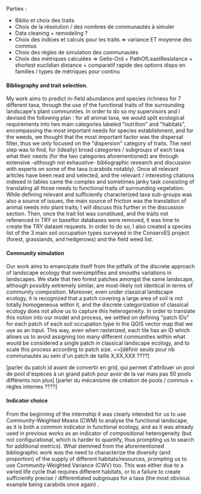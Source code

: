 Parties : 
- Biblio et choix des traits
- Choix de la résolution / des nombres de communautés à simuler
- Data cleaning + remodeling ?
- Choix des indices et calculs pour les traits => variance ET moyenne des commus
- Choix des règles de simulation des communautés
- Choix des métriques calculées => Getis-Ord + PathOfLeastResistance + shortest euclidian distance + comparatif rapide des options dispo en familles / types de métriques pour continu


#### Bibliography and trait selection.

My work aims to predict in-field abundance and species richness for 7 different taxa, through the use of the functional traits of the surrounding landscape's plant communities. In order to do so my supervisors and I devised the following plan : for all animal taxa, we would split ecological requirements into two main categories labeled "nutrition" and "habitats", encompassing the most important needs for species establishment, and for the weeds, we thought that the most important factor was the dispersal filter, thus we only focused on the "dispersion" category of traits. The next step was to find, for (ideally) broad categories / subgroups of each taxa what their needs (for the two categories aforementioned) are through extensive -although not exhaustive- bibliographic research and discussion with experts on some of the taxa (carabids notably). Once all relevant articles have been read and selected, and the relevant / interesting citations indexed in tables came the complex and sometimes janky task consisting of translating all those needs to functional traits of surrounding vegetation. While defining relevant and sufficiently characterized taxa sub-groups was also a source of issues, the main source of friction was the translation of animal needs into plant traits; I will discuss this further in the discussion section. Then, once the trait list was constitued, and the traits not referenced in TRY or baseflor databases were removed, it was time to create the TRY dataset requests. In order to do so, I also created a species list of the 3 main soil occupation types surveyed in the ConservES project (forest, grasslands, and hedgerows) and the field weed list.

#### Community simulation

Our work aims to emancipate itself from the pitfalls of the discrete approach of landscape ecology that oversimplifies and smooths variations in landscapes. We state that two forest patches amongst the same landscape, although possibly extremely similar, are most-likely not identical in terms of community composition. Moreover, even under classical landscape ecology, it is recognized that a patch covering a large area of soil is not totally homogeneous within it, and the discrete categorization of classical ecology does not allow us to capture this heterogeneity. In order to translate this notion into our model and process, we settled on defining "patch IDs" for each patch of each soil occupation type in the QGIS vector map that we use as an input. This way, even when rasterized, each tile has an ID which allows us to avoid assigning too many different communities within what would be considered a single patch in classical landscape ecology, and to scale this process according to patch size. 
==[définir seuils pour nb communautés au sein d'un patch de taille X,XX,XXX ????]

[parler du patch id avant de convertir en grid, qui permet d'attribuer un pool de pool d'espèces à un grand patch pour avoir de la var mais pas 50 pools différents non plus]
[parler du mécanisme de création de pools / commus + règles internes ????]
#### Indicator choice 

From the beginning of the internship it was clearly intended for us to use Community-Weighted Means (CWM) to analyse the functional landscape, as it is both a common indicator in functional ecology, and as it was already used in previous works as an indicator of compositional heterogeneity (but not configurational, which is harder to quantify, thus prompting us to search for additional metrics). What stemmed from the aforementioned bibliographic work was the need to characterize the diversity (and proportion) of the supply of different habitats/resources, prompting us to use Community-Weighted Variance (CWV) too. This was either due to a varied life cycle that requires different habitats, or to a failure to create sufficiently precise / differentiated subgroups for a taxa (the most obvious example being carabids once again) .




